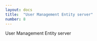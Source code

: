 ```yaml
---
layout: docs
title:  "User Management Entity server"
number: 8
---
```


User Management Entity server